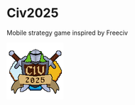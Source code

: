 # Civ2025
Mobile strategy game inspired by Freeciv

![Game logo](https://github.com/Gamowy/Civ2025/blob/change-logo/img/logo/logo.png)